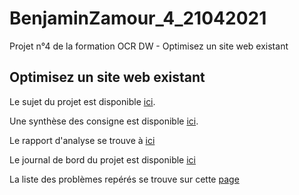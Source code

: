 # BenjaminZamour_4_21042021

Projet n°4 de la formation OCR DW - Optimisez un site web existant

## Optimisez un site web existant

Le sujet du projet est disponible [ici](https://openclassrooms.com/fr/paths/185/projects/638/assignment).

Une synthèse des consigne est disponible [ici](docs/instructions.md).

Le rapport d'analyse se trouve à [ici](Modele-audit-SEO.xlsx)

Le journal de bord du projet est disponible [ici](docs/logbook.md)

La liste des problèmes repérés se trouve sur cette [page](docs/problems.md)
